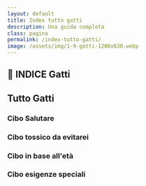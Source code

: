 ```yaml
---
layout: default                    
title: Index tutto gatti 
description: Una guida completa
class: pagina                   
permalink: /index-tutto-gatti/ 
image: /assets/img/1-9-gatti-1200x630.webp
---
```


<main class="layout-wrapper"> <!-- ✅ Mantieni -->
  
<section class="intro">
  <h1 class="main-title-centered">🍴 INDICE Gatti</h1>
  <h2 class="small-title">Tutto Gatti </h2>
</section>

  <section class="text-block"> <!-- ✅ Mantieni -->
    <h3 class="section-title-gradient">Cibo Salutare</h3>
  </section>

  <section class="text-block"> <!-- ✅ Mantieni -->
    <h3 class="section-title-gradient">Cibo tossico da evitarei</h3>
  </section>

 <section class="text-block"> <!-- ✅ Mantieni -->
    <h3 class="section-title-gradient">Cibo in base all'età</h3>
  </section>

   <section class="text-block"> <!-- ✅ Mantieni -->
    <h3 class="section-title-gradient">Cibo esigenze speciali</h3>
  </section>

  
</main>
